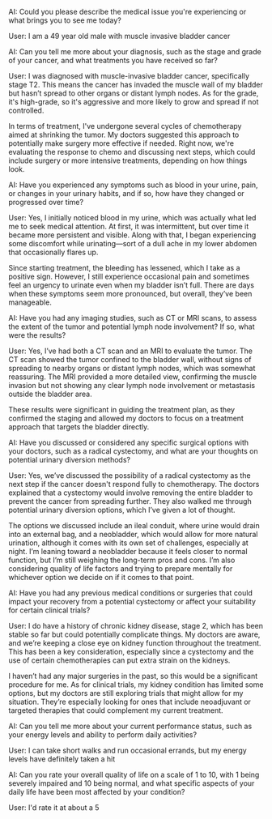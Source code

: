 AI: Could you please describe the medical issue you're experiencing or what brings you to see me today?

User: I am a 49 year old male with muscle invasive bladder cancer

AI: Can you tell me more about your diagnosis, such as the stage and grade of your cancer, and what treatments you have received so far?

User: I was diagnosed with muscle-invasive bladder cancer, specifically stage T2. This means the cancer has invaded the muscle wall of my bladder but hasn’t spread to other organs or distant lymph nodes. As for the grade, it's high-grade, so it's aggressive and more likely to grow and spread if not controlled.

In terms of treatment, I've undergone several cycles of chemotherapy aimed at shrinking the tumor. My doctors suggested this approach to potentially make surgery more effective if needed. Right now, we're evaluating the response to chemo and discussing next steps, which could include surgery or more intensive treatments, depending on how things look.

AI: Have you experienced any symptoms such as blood in your urine, pain, or changes in your urinary habits, and if so, how have they changed or progressed over time?

User: 
Yes, I initially noticed blood in my urine, which was actually what led me to seek medical attention. At first, it was intermittent, but over time it became more persistent and visible. Along with that, I began experiencing some discomfort while urinating—sort of a dull ache in my lower abdomen that occasionally flares up.

Since starting treatment, the bleeding has lessened, which I take as a positive sign. However, I still experience occasional pain and sometimes feel an urgency to urinate even when my bladder isn’t full. There are days when these symptoms seem more pronounced, but overall, they’ve been manageable.

AI: Have you had any imaging studies, such as CT or MRI scans, to assess the extent of the tumor and potential lymph node involvement? If so, what were the results?

User: Yes, I’ve had both a CT scan and an MRI to evaluate the tumor. The CT scan showed the tumor confined to the bladder wall, without signs of spreading to nearby organs or distant lymph nodes, which was somewhat reassuring. The MRI provided a more detailed view, confirming the muscle invasion but not showing any clear lymph node involvement or metastasis outside the bladder area.

These results were significant in guiding the treatment plan, as they confirmed the staging and allowed my doctors to focus on a treatment approach that targets the bladder directly.

AI: Have you discussed or considered any specific surgical options with your doctors, such as a radical cystectomy, and what are your thoughts on potential urinary diversion methods?

User: 
Yes, we’ve discussed the possibility of a radical cystectomy as the next step if the cancer doesn't respond fully to chemotherapy. The doctors explained that a cystectomy would involve removing the entire bladder to prevent the cancer from spreading further. They also walked me through potential urinary diversion options, which I’ve given a lot of thought.

The options we discussed include an ileal conduit, where urine would drain into an external bag, and a neobladder, which would allow for more natural urination, although it comes with its own set of challenges, especially at night. I’m leaning toward a neobladder because it feels closer to normal function, but I’m still weighing the long-term pros and cons. I’m also considering quality of life factors and trying to prepare mentally for whichever option we decide on if it comes to that point.

AI: Have you had any previous medical conditions or surgeries that could impact your recovery from a potential cystectomy or affect your suitability for certain clinical trials?

User: I do have a history of chronic kidney disease, stage 2, which has been stable so far but could potentially complicate things. My doctors are aware, and we’re keeping a close eye on kidney function throughout the treatment. This has been a key consideration, especially since a cystectomy and the use of certain chemotherapies can put extra strain on the kidneys.

I haven’t had any major surgeries in the past, so this would be a significant procedure for me. As for clinical trials, my kidney condition has limited some options, but my doctors are still exploring trials that might allow for my situation. They’re especially looking for ones that include neoadjuvant or targeted therapies that could complement my current treatment.

AI: Can you tell me more about your current performance status, such as your energy levels and ability to perform daily activities?

User: I can take short walks and run occasional errands, but my energy levels have definitely taken a hit

AI: Can you rate your overall quality of life on a scale of 1 to 10, with 1 being severely impaired and 10 being normal, and what specific aspects of your daily life have been most affected by your condition?

User: I'd rate it at about a 5

